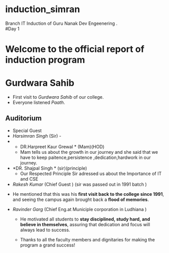 # induction_simran
Branch IT Induction of Guru  Nanak Dev Engeenering .<br> 
#Day 1
# Welcome to the official report of induction program 
# Gurdwara Sahib <br>
- First visit to *Gurdwara Sahib* of our college.<br>
- Everyone listened *Paath*.<br>

## Auditorium
- Special Guest
- *Harsimran Singh* (Sir) -
- * DR.Harpreet Kaur Grewal *  (Mam)(HOD)
  * Mam tells us about the growth in our journey and she said that we have to keep paitence,persistence ,dedication,hardwork in our journey.
- *DR. Shajpal Singh *  (sir)(principle)
  * Our Respected Principle Sir adressed  us about the Importance of IT and CSE
-  *Rakesh Kumar* (Chief Guest ) (sir was passed out in 1991 batch )
  * He mentioned that this was his **first visit back to the college since 1991**, and seeing the campus again brought back a **flood of memories**.  
- *Ravinder Garg* (Chief Eng.at Municiple corporation in Ludhiana )
  * He motivated all students to **stay disciplined, study hard, and believe in themselves**, assuring that dedication and focus will always lead to success.
    
  * Thanks to all the faculty members and dignitaries for making the program a grand success!

   
   



#




